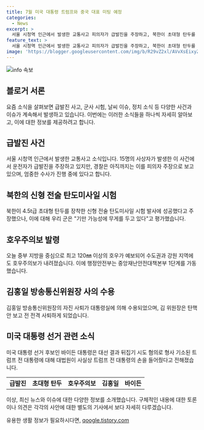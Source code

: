```yaml
---
title: 7월 미국 대통령 트럼프와 중국 대표 미팅 예정
categories:
  - News
excerpt: >
  서울 시청역 인근에서 발생한 교통사고 피의자가 급발진을 주장하고, 북한이 초대형 탄두를 장착한 신형 전술 탄도미사일 시험 발사에 성공했다 주장하며 우리 군의 기만 가능성을 우려하고 있습니다. 또한, 수도권과 강원 지역에 호우주의보가 내려지고, 방송통신위원회 위원장인 김홍일이 자진 사퇴하며 대통령실은 면직안을 재가했습니다. 미국의 바이든 대통령은 대선 결과 뒤집기 시도 혐의로 형사 기소된 트럼프 전 대통령에 대해 대법원이 사실상 트럼프 전 대통령의 손을 들어주면서 두 사람의 독려 사건이 진행 중입니다.
feature_text: >
  서울 시청역 인근에서 발생한 교통사고 피의자가 급발진을 주장하고, 북한이 초대형 탄두를 장착한 신형 전술 탄도미사일 시험 발사에 성공했다 주장하며 우리 군의 기만 가능성을 우려하고 있습니다. 또한, 수도권과 강원 지역에 호우주의보가 내려지고, 방송통신위원회 위원장인 김홍일이 자진 사퇴하며 대통령실은 면직안을 재가했습니다. 미국의 바이든 대통령은 대선 결과 뒤집기 시도 혐의로 형사 기소된 트럼프 전 대통령에 대해 대법원이 사실상 트럼프 전 대통령의 손을 들어주면서 두 사람의 독려 사건이 진행 중입니다.
image: 'https://blogger.googleusercontent.com/img/b/R29vZ2xl/AVvXsEixyZcFfHzMRdzZMjFBmAUKJYCLCGyLL1o632UiGVXcaFdKo_bkvkuCioo0uUKlGfBVcT3P84aROyZIXSBEx3Aw5nCQ3pTgDom1WDC4m8eifvWiAmWEEVb4x6G_l8C0QH225ldMjyaFvpxGEBGNO37VmDTDMHGhJPq73UglMfDca1-0aw/s1600/blogspot.png'
---
```


<p><img src="https://blogger.googleusercontent.com/img/b/R29vZ2xl/AVvXsEixyZcFfHzMRdzZMjFBmAUKJYCLCGyLL1o632UiGVXcaFdKo_bkvkuCioo0uUKlGfBVcT3P84aROyZIXSBEx3Aw5nCQ3pTgDom1WDC4m8eifvWiAmWEEVb4x6G_l8C0QH225ldMjyaFvpxGEBGNO37VmDTDMHGhJPq73UglMfDca1-0aw/s1600/blogspot.png" alt="info 속보" /></p>

<h2 data-ke-size="size26">블로거 서론</h2>

<p data-ke-size="size16">요즘 소식을 살펴보면 급발진 사고, 군사 시험, 날씨 이슈, 정치 소식 등 다양한 사건과 이슈가 계속해서 발생하고 있습니다. 이번에는 이러한 소식들을 하나씩 자세히 알아보고, 이에 대한 정보를 제공하려고 합니다.</p>

<h2 data-ke-size="size26">급발진 사건</h2>

<p data-ke-size="size16">서울 시청역 인근에서 발생한 교통사고 소식입니다. 15명의 사상자가 발생한 이 사건에서 운전자가 급발진을 주장하고 있지만, 경찰은 아직까지는 이를 피의자 주장으로 보고 있으며, 엄중한 수사가 진행 중에 있다고 합니다.</p>

<h2 data-ke-size="size26">북한의 신형 전술 탄도미사일 시험</h2>

<p data-ke-size="size16">북한이 4.5t급 초대형 탄두를 장착한 신형 전술 탄도미사일 시험 발사에 성공했다고 주장했으나, 이에 대해 우리 군은 "기만 가능성에 무게를 두고 있다"고 평가했습니다.</p>

<h2 data-ke-size="size26">호우주의보 발령</h2>

<p data-ke-size="size16">오늘 중부 지방을 중심으로 최고 120㎜ 이상의 호우가 예보되어 수도권과 강원 지역에도 호우주의보가 내려졌습니다. 이에 행정안전부는 중앙재난안전대책본부 1단계를 가동했습니다.</p>

<h2 data-ke-size="size26">김홍일 방송통신위원장 사의 수용</h2>

<p data-ke-size="size16">김홍일 방송통신위원장의 자진 사퇴가 대통령실에 의해 수용되었으며, 김 위원장은 탄핵안 보고 전 전격 사퇴하게 되었습니다.</p>

<h2 data-ke-size="size26">미국 대통령 선거 관련 소식</h2>

<p data-ke-size="size16">미국 대통령 선거 후보인 바이든 대통령은 대선 결과 뒤집기 시도 혐의로 형사 기소된 트럼프 전 대통령에 대해 대법원이 사실상 트럼프 전 대통령의 손을 들어줬다고 전해졌습니다.</p>

<table>
    <tbody>
        <tr>
            <td style="text-align: center; height: 17px;"><b>급발진</b></td>
            <td style="text-align: center; height: 17px;"><b>초대형 탄두</b></td>
            <td style="text-align: center; height: 17px;"><b>호우주의보</b></td>
            <td style="text-align: center; height: 17px;"><b>김홍일</b></td>
            <td style="text-align: center; height: 17px;"><b>바이든</b></td>
        </tr>
    </tbody>
</table>

<p data-ke-size="size16">이상, 최신 뉴스와 이슈에 대한 다양한 정보를 소개했습니다. 구체적인 내용에 대한 토론이나 의견은 각각의 사안에 대한 별도의 기사에서 보다 자세히 다루겠습니다.</p>
유용한 생활 정보가 필요하시다면, <a href="https://qoogle.tistory.com" rel="dofollow">qoogle.tistory.com</a>


